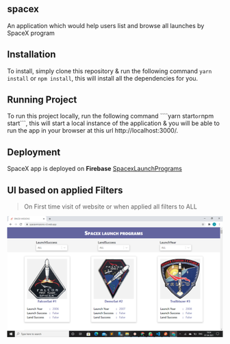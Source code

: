 ## spacex
An application which would help users list and browse all launches by SpaceX program 
## Installation
To install, simply clone this repository & run the following command ```yarn install``` or ```npm install```, this will install all the dependencies for you.
## Running Project
To run this project locally, run the following command ````yarn start``` or ```npm start```, this will start a local instance of the application & you will be able to run the app in your browser at this url http://localhost:3000/.
## Deployment
SpaceX app is deployed on **Firebase** [SpacexLaunchPrograms](https://spacexmissions-v3.web.app/)
## UI based on applied Filters
>On First time visit of website or when applied all filters to ALL

![Alt text](/images/spacex1.png)

